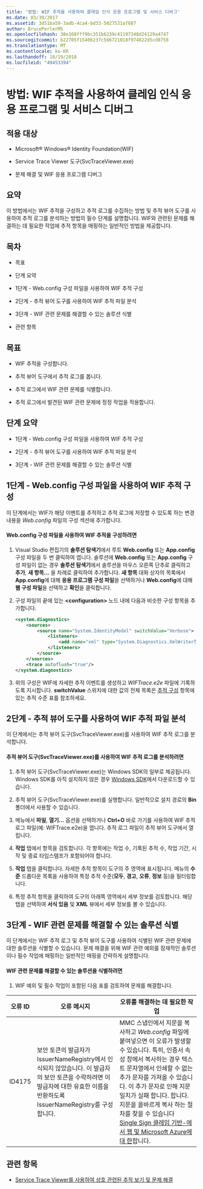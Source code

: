 ```yaml
---
title: '방법: WIF 추적을 사용하여 클레임 인식 응용 프로그램 및 서비스 디버그'
ms.date: 03/30/2017
ms.assetid: 3d51ba59-3adb-4ca4-bd33-5027531af687
author: BrucePerlerMS
ms.openlocfilehash: 38e168fff9bc351b6239c41197348d24129a4747
ms.sourcegitcommit: b22705f1540b237c566721018f974822d5cd8758
ms.translationtype: MT
ms.contentlocale: ko-KR
ms.lasthandoff: 10/19/2018
ms.locfileid: "49453394"
---
```

# <a name="how-to-debug-claims-aware-applications-and-services-using-wif-tracing"></a>방법: WIF 추적을 사용하여 클레임 인식 응용 프로그램 및 서비스 디버그
## <a name="applies-to"></a>적용 대상  
  
-   Microsoft® Windows® Identity Foundation(WIF)  
  
-   Service Trace Viewer 도구(SvcTraceViewer.exe)  
  
-   문제 해결 및 WIF 응용 프로그램 디버그  
  
## <a name="summary"></a>요약  
 이 방법에서는 WIF 추적을 구성하고 추적 로그를 수집하는 방법 및 추적 뷰어 도구를 사용하여 추적 로그를 분석하는 방법의 필수 단계를 설명합니다. WIF와 관련된 문제를 해결하는 데 필요한 작업에 추적 항목을 매핑하는 일반적인 방법을 제공합니다.  
  
## <a name="contents"></a>목차  
  
-   목표  
  
-   단계 요약  
  
-   1단계 - Web.config 구성 파일을 사용하여 WIF 추적 구성  
  
-   2단계 - 추적 뷰어 도구를 사용하여 WIF 추적 파일 분석  
  
-   3단계 - WIF 관련 문제를 해결할 수 있는 솔루션 식별  
  
-   관련 항목  
  
## <a name="objectives"></a>목표  
  
-   WIF 추적을 구성합니다.  
  
-   추적 뷰어 도구에서 추적 로그를 봅니다.  
  
-   추적 로그에서 WIF 관련 문제를 식별합니다.  
  
-   추적 로그에서 발견된 WIF 관련 문제에 정정 작업을 적용합니다.  
  
## <a name="summary-of-steps"></a>단계 요약  
  
-   1단계 - Web.config 구성 파일을 사용하여 WIF 추적 구성  
  
-   2단계 - 추적 뷰어 도구를 사용하여 WIF 추적 파일 분석  
  
-   3단계 - WIF 관련 문제를 해결할 수 있는 솔루션 식별  
  
## <a name="step-1--configure-wif-tracing-using-webconfig-configuration-file"></a>1단계 - Web.config 구성 파일을 사용하여 WIF 추적 구성  
 이 단계에서는 WIF가 해당 이벤트를 추적하고 추적 로그에 저장할 수 있도록 하는 변경 내용을 *Web.config* 파일의 구성 섹션에 추가합니다.  
  
#### <a name="to-configure-wif-tracing-using-webconfig-configuration-file"></a>Web.config 구성 파일을 사용하여 WIF 추적을 구성하려면  
  
1.  Visual Studio 편집기의 **솔루션 탐색기**에서 루트 **Web.config** 또는 **App.config** 구성 파일을 두 번 클릭하여 엽니다. 솔루션에 **Web.config** 또는 **App.config** 구성 파일이 없는 경우 **솔루션 탐색기**에서 솔루션을 마우스 오른쪽 단추로 클릭하고 **추가**, **새 항목...** 을 차례로 클릭하여 추가합니다. **새 항목** 대화 상자의 목록에서 **App.config**에 대해 **응용 프로그램 구성 파일**을 선택하거나 **Web.config**에 대해 **웹 구성 파일**을 선택하고 **확인**을 클릭합니다.  
  
2.  구성 파일의 끝에 있는 **\<configuration>** 노드 내에 다음과 비슷한 구성 항목을 추가합니다.  
  
    ```xml  
    <system.diagnostics>  
        <sources>  
            <source name="System.IdentityModel" switchValue="Verbose">  
                <listeners>  
                    <add name="xml" type="System.Diagnostics.XmlWriterTraceListener" initializeData="WIFTrace.e2e"/>  
                </listeners>  
            </source>  
        </sources>  
        <trace autoflush="true"/>  
    </system.diagnostics>  
    ```  
  
3.  위의 구성은 WIF에 자세한 추적 이벤트를 생성하고 *WIFTrace.e2e* 파일에 기록하도록 지시합니다. **switchValue** 스위치에 대한 값의 전체 목록은 [추적 구성](../wcf/diagnostics/tracing/configuring-tracing.md) 항목에 있는 추적 수준 표를 참조하세요.  
  
## <a name="step-2--analyze-wif-trace-files-using-trace-viewer-tool"></a>2단계 - 추적 뷰어 도구를 사용하여 WIF 추적 파일 분석  
 이 단계에서는 추적 뷰어 도구(SvcTraceViewer.exe)를 사용하여 WIF 추적 로그를 분석합니다.  
  
#### <a name="to-analyze-wif-trace-logs-using-trace-viewer-tool-svctraceviewerexe"></a>추적 뷰어 도구(SvcTraceViewer.exe)를 사용하여 WIF 추적 로그를 분석하려면  
  
1.  추적 뷰어 도구(SvcTraceViewer.exe)는 Windows SDK의 일부로 제공됩니다. Windows SDK를 아직 설치하지 않은 경우 [Windows SDK](https://www.microsoft.com/download/en/details.aspx?id=8279)에서 다운로드할 수 있습니다.  
  
2.  추적 뷰어 도구(SvcTraceViewer.exe)를 실행합니다. 일반적으로 설치 경로의 **Bin** 폴더에서 사용할 수 있습니다.  
  
3.  메뉴에서 **파일**, **열기...** 옵션을 선택하거나 **Ctrl+O** 바로 가기를 사용하여 WIF 추적 로그 파일(예: WIFTrace.e2e)을 엽니다. 추적 로그 파일이 추적 뷰어 도구에서 열립니다.  
  
4.  **작업** 탭에서 항목을 검토합니다. 각 항목에는 작업 수, 기록된 추적 수, 작업 기간, 시작 및 종료 타임스탬프가 포함되어야 합니다.  
  
5.  **작업** 탭을 클릭합니다. 자세한 추적 항목이 도구의 주 영역에 표시됩니다. 메뉴의 **수준** 드롭다운 목록을 사용하여 특정 추적 수준(**모두**, **경고**, **오류**, **정보** 등)을 필터링합니다.  
  
6.  특정 추적 항목을 클릭하여 도구의 아래쪽 영역에서 세부 정보를 검토합니다. 해당 탭을 선택하여 **서식 있음** 및 **XML** 뷰에서 세부 정보를 볼 수 있습니다.  
  
## <a name="step-3--identify-solutions-to-fix-wif-related-issues"></a>3단계 - WIF 관련 문제를 해결할 수 있는 솔루션 식별  
 이 단계에서는 WIF 추적 로그 및 추적 뷰어 도구를 사용하여 식별된 WIF 관련 문제에 대한 솔루션을 식별할 수 있습니다. 문제 해결을 위해 WIF 관련 예외를 잠재적인 솔루션이나 필수 작업에 매핑하는 일반적인 매핑을 간략하게 설명합니다.  
  
#### <a name="to-identify-solutions-to-fix-wif-related-issues"></a>WIF 관련 문제를 해결할 수 있는 솔루션을 식별하려면  
  
1.  WIF 예외 및 필수 작업이 포함된 다음 표를 검토하여 문제를 해결합니다.  
  
|**오류 ID**|**오류 메시지**|**오류를 해결하는 데 필요한 작업**|  
|-|-|-|  
|ID4175|보안 토큰의 발급자가 IssuerNameRegistry에서 인식되지 않았습니다.  이 발급자의 보안 토큰을 수락하려면 이 발급자에 대한 유효한 이름을 반환하도록 IssuerNameRegistry를 구성합니다.|MMC 스냅인에서 지문을 복사하고 *Web.config* 파일에 붙여넣으면 이 오류가 발생할 수 있습니다. 특히, 인증서 속성 창에서 복사하는 경우 텍스트 문자열에서 인쇄할 수 없는 추가 문자를 가져올 수 있습니다. 이 추가 문자로 인해 지문 일치가 실패 합니다. 합니다. 지문을 올바르게 복사 하는 절차를 찾을 수 있습니다 [Single Sign 클레임 기반-에서 웹 및 Microsoft Azure에 대 한](https://docs.microsoft.com/previous-versions/msp-n-p/ff359102%28v=pandp.10%29)합니다.|  
  
## <a name="related-items"></a>관련 항목  
  
-   [Service Trace Viewer를 사용하여 상호 관련된 추적 보기 및 문제 해결](../wcf/diagnostics/tracing/using-service-trace-viewer-for-viewing-correlated-traces-and-troubleshooting.md)
